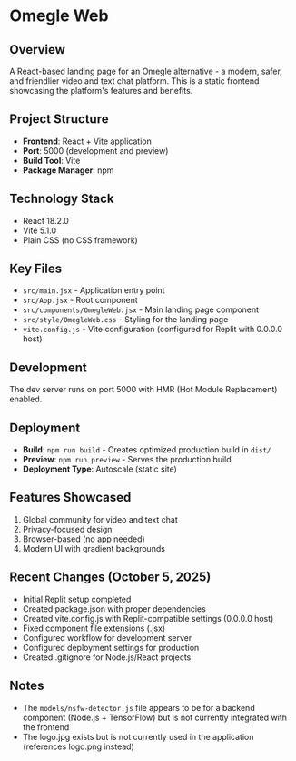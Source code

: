 # Omegle Web

## Overview
A React-based landing page for an Omegle alternative - a modern, safer, and friendlier video and text chat platform. This is a static frontend showcasing the platform's features and benefits.

## Project Structure
- **Frontend**: React + Vite application
- **Port**: 5000 (development and preview)
- **Build Tool**: Vite
- **Package Manager**: npm

## Technology Stack
- React 18.2.0
- Vite 5.1.0
- Plain CSS (no CSS framework)

## Key Files
- `src/main.jsx` - Application entry point
- `src/App.jsx` - Root component
- `src/components/OmegleWeb.jsx` - Main landing page component
- `src/style/OmegleWeb.css` - Styling for the landing page
- `vite.config.js` - Vite configuration (configured for Replit with 0.0.0.0 host)

## Development
The dev server runs on port 5000 with HMR (Hot Module Replacement) enabled.

## Deployment
- **Build**: `npm run build` - Creates optimized production build in `dist/`
- **Preview**: `npm run preview` - Serves the production build
- **Deployment Type**: Autoscale (static site)

## Features Showcased
1. Global community for video and text chat
2. Privacy-focused design
3. Browser-based (no app needed)
4. Modern UI with gradient backgrounds

## Recent Changes (October 5, 2025)
- Initial Replit setup completed
- Created package.json with proper dependencies
- Created vite.config.js with Replit-compatible settings (0.0.0.0 host)
- Fixed component file extensions (.jsx)
- Configured workflow for development server
- Configured deployment settings for production
- Created .gitignore for Node.js/React projects

## Notes
- The `models/nsfw-detector.js` file appears to be for a backend component (Node.js + TensorFlow) but is not currently integrated with the frontend
- The logo.jpg exists but is not currently used in the application (references logo.png instead)
